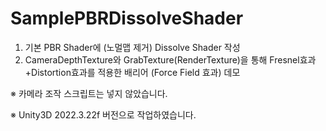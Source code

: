 # SamplePBRDissolveShader

1. 기본 PBR Shader에 (노멀맵 제거) Dissolve Shader 작성
2. CameraDepthTexture와 GrabTexture(RenderTexture)을 통해 Fresnel효과+Distortion효과를 적용한 배리어 (Force Field 효과) 데모

※ 카메라 조작 스크립트는 넣지 않았습니다.

※ Unity3D 2022.3.22f 버전으로 작업하였습니다.
